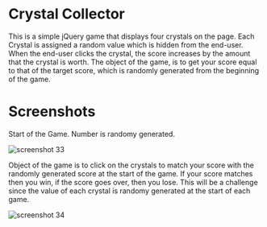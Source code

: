 # Crystal Collector

This is a simple jQuery game that displays four crystals on the page. Each Crystal is assigned a random value which is hidden from the end-user. When the end-user clicks the crystal, the score increases by the amount that the crystal is worth. The object of the game, is to get your score equal to that of the target score, which is randomly generated from the beginning of the game.

# Screenshots

Start of the Game. Number is randomy generated.

![screenshot 33](https://user-images.githubusercontent.com/21977931/29146807-4919b8ca-7d31-11e7-96a9-5ae8d6d26b44.png)

Object of the game is to click on the crystals to match your score with the randomly generated score at the start of the game. If your score matches then you win, if the score goes over, then you lose. This will be a challenge since the value of each crystal is randomy generated at the start of each game.

![screenshot 34](https://user-images.githubusercontent.com/21977931/29146996-574c299a-7d32-11e7-8157-afc1259650e0.png)
